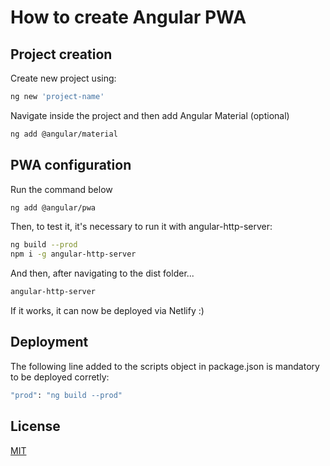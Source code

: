 # How to create Angular PWA

## Project creation

Create new project using:
```bash
ng new 'project-name'
```
Navigate inside the project and then add Angular Material (optional)
```bash
ng add @angular/material
```

## PWA configuration

Run the command below
```bash
ng add @angular/pwa
```
Then, to test it, it's necessary to run it with angular-http-server:
```bash
ng build --prod
npm i -g angular-http-server
```
And then, after navigating to the dist folder...
```bash
angular-http-server
```

If it works, it can now be deployed via Netlify :)

## Deployment

The following line added to the scripts object in package.json is mandatory to be deployed corretly:
```bash
"prod": "ng build --prod"
```

## License
[MIT](https://choosealicense.com/licenses/mit/)